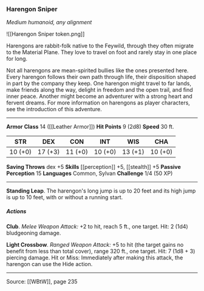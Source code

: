 ### Harengon Sniper
_Medium humanoid, any alignment_

![[Harengon Sniper token.png]]

Harengons are rabbit-folk native to the Feywild, through they often migrate to the Material Plane. They love to travel on foot and rarely stay in one place for long.

Not all harengons are mean-spirited bullies like the ones presented here. Every harengon follows their own path through life, their disposition shaped in part by the company they keep. One harengon might travel to far lands, make friends along the way, delight in freedom and the open trail, and find inner peace. Another might become an adventurer with a strong heart and fervent dreams. For more information on harengons as player characters, see the introduction of this adventure.




---

**Armor Class** 14 ([[Leather Armor]])
**Hit Points** 9 (2d8)
**Speed** 30 ft.

| STR     | DEX     | CON     | INT     | WIS     | CHA     |
|---------|---------|---------|---------|---------|---------|
| 10 (+0) | 17 (+3) | 11 (+0) | 10 (+0) | 13 (+1) | 10 (+0) |

**Saving Throws** dex +5
**Skills** [[perception]] +5, [[stealth]] +5
**Passive Perception** 15
**Languages** Common, Sylvan
**Challenge** 1/4 (50 XP)

---

**Standing Leap**. The harengon's long jump is up to 20 feet and its high jump is up to 10 feet, with or without a running start.

##### Actions
**Club**. _Melee Weapon Attack:_ +2 to hit, reach 5 ft., one target. Hit: 2 (1d4) bludgeoning damage.

**Light Crossbow**. _Ranged Weapon Attack:_ +5 to hit (the target gains no benefit from less than total cover), range 320 ft., one target. Hit: 7 (1d8 + 3) piercing damage. Hit or Miss: Immediately after making this attack, the harengon can use the Hide action.


---

Source: [[WBtW]], page 235